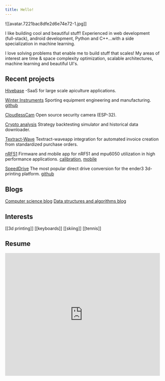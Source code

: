 ```yaml
---
title: Hello!
---
```

![[avatar.7221bac8dfe2d6e74e72-1.jpg]]

I like building cool and beautiful stuff! Experienced in web development (full-stack), android development, Python and C++...with a side specialization in machine learning. 
  
I love solving problems that enable me to build stuff that scales! My areas of interest are time & space complexity optimization, scalable architectures, machine learning and beautiful UI's.


## Recent projects

[Hivebase](https://hivebase.net)
-SaaS for large scale apiculture applications.

[Winter Instruments](https://winterinstruments.shop)
Sporting equipment engineering and manufacturing. [github](https://github.com/sashalex007/winter-instruments)

[CloudlessCam](https://github.com/sashalex007/cloudlessCam)
Open source security camera (ESP-32).

[Crypto analysis](https://github.com/sashalex007/Backtesting-simulator)
Strategy backtesting simulator and historical data downloader.

[Textract-Wave](https://github.com/sashalex007/Textract-Wave-Invoicing-Server)
Textract-waveapp integration for automated invoice creation from standardized purchase orders.

[nRF51](https://github.com/sashalex007/nrf51_mbedOS_MPU6050)
Firmware and mobile app for nRF51 and mpu6050 utilization in high performance applications. [calibration](https://github.com/sashalex007/nrf51_MPU6050_calibrate), [mobile](https://github.com/sashalex007/nrf51_android_app)

[SpeedDrive](https://www.thingiverse.com/thing:3816051)
The most popular direct drive conversion for the ender3 3d-printing platform. [github](https://github.com/sashalex007/speedDrive)


## Blogs

[Computer science blog](https://blog.alexpokho.xyz/leetcode)
[Data structures and algorithms blog](https://blog.alexpokho.xyz/DSA)


## Interests

[[3d printing]]
[[keyboards]]
[[skiing]]
[[tennis]]

## Resume

<iframe
	title='resume'
	src="https://drive.google.com/file/d/1OQ0BXvkaSjP_tQ8iYP-Lp2_DZiXfhFmi/preview"
	frameBorder="0"
	scrolling="auto"
	height="400"
	width="100%"
	style={{
		display: 'block'
	}}
></iframe>